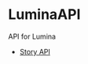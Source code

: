 # LuminaAPI
API for Lumina

- [Story API](https://raw.githubusercontent.com/teamkoolapps/LuminaAPI/main/api/story.json)
